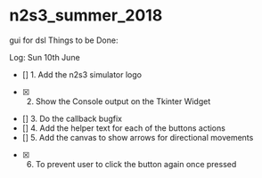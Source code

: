 # n2s3_summer_2018
gui for dsl
Things to be Done:


Log: Sun 10th June
- [] 1. Add the n2s3 simulator logo
- [x] 2. Show the Console output on the Tkinter Widget
- [] 3. Do the callback bugfix
- [] 4. Add the helper text for each of the buttons actions
- [] 5. Add the canvas to show arrows for directional movements
- [x] 6. To prevent user to click the button again once pressed
